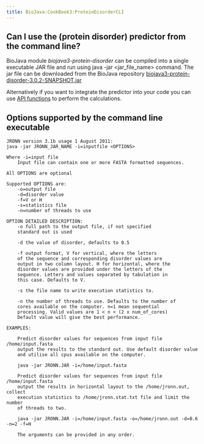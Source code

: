 ```yaml
---
title: BioJava:CookBook3:ProteinDisorderCLI
---
```


Can I use the (protein disorder) predictor from the command line?
-----------------------------------------------------------------

BioJava module *biojava3-protein-disorder* can be compiled into a single
executable JAR file and run using <java> java -jar <jar_file_name>
</java> command. The jar file can be downloaded from the BioJava
repository
[biojava3-protein-disorder-3.0.2-SNAPSHOT.jar](http://www.biojava.org/download/maven/org/biojava/biojava3-protein-disorder/)

Alternatively if you want to integrate the predictor into your code you
can use [ API functions](BioJava:CookBook3:ProteinDisorder "wikilink")
to perform the calculations.

Options supported by the command line executable
------------------------------------------------

     
    JRONN version 3.1b usage 1 August 2011:
    java -jar JRONN_JAR_NAME -i=inputfile <OPTIONS>

    Where -i=input file 
        Input file can contain one or more FASTA formatted sequences.

    All OPTIONS are optional

    Supported OPTIONS are: 
        -o=output file
        -d=disorder value
        -f=V or H 
        -s=statistics file
        -n=number of threads to use

    OPTION DETAILED DESCRIPTION:
        -o full path to the output file, if not specified 
        standard out is used

        -d the value of disorder, defaults to 0.5

        -f output format, V for vertical, where the letters 
        of the sequence and corresponding disorder values are 
        output in two column layout. H for horizontal, where the
        disorder values are provided under the letters of the 
        sequence. Letters and values separated by tabulation in
        this case. Defaults to V.

        -s the file name to write execution statistics to.

        -n the number of threads to use. Defaults to the number of 
        cores available on the computer. n=1 mean sequential 
        processing. Valid values are 1 < n < (2 x num_of_cores)
        Default value will give the best performance.
        
    EXAMPLES: 

        Predict disorder values for sequences from input file /home/input.fasta
        output the results to the standard out. Use default disorder value
        and utilise all cpus available on the computer.

        java -jar JRONN.JAR -i=/home/input.fasta
        
        Predict disorder values for sequences from input file /home/input.fasta
        output the results in horizontal layout to the /home/jronn.out, collect 
        execution statistics to /home/jronn.stat.txt file and limit the number 
        of threads to two. 
        
        java -jar JRONN.JAR -i=/home/input.fasta -o=/home/jronn.out -d=0.6 -n=2 -f=H
         
        The arguments can be provided in any order.
